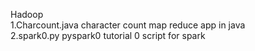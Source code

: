 Hadoop<br>
1.Charcount.java character count map reduce app in java<br>
2.spark0.py   pyspark0 tutorial 0 script for spark
